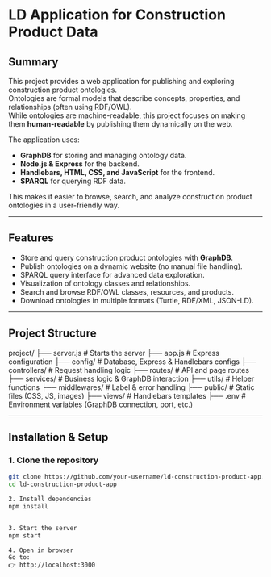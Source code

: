 # LD Application for Construction Product Data

## Summary
This project provides a web application for publishing and exploring construction product ontologies.  
Ontologies are formal models that describe concepts, properties, and relationships (often using RDF/OWL).  
While ontologies are machine-readable, this project focuses on making them **human-readable** by publishing them dynamically on the web.

The application uses:
- **GraphDB** for storing and managing ontology data.
- **Node.js & Express** for the backend.
- **Handlebars, HTML, CSS, and JavaScript** for the frontend.
- **SPARQL** for querying RDF data.

This makes it easier to browse, search, and analyze construction product ontologies in a user-friendly way.

---

##  Features
- Store and query construction product ontologies with **GraphDB**.
- Publish ontologies on a dynamic website (no manual file handling).
- SPARQL query interface for advanced data exploration.
- Visualization of ontology classes and relationships.
- Search and browse RDF/OWL classes, resources, and products.
- Download ontologies in multiple formats (Turtle, RDF/XML, JSON-LD).

---

## Project Structure
project/
├── server.js # Starts the server
├── app.js # Express configuration
├── config/ # Database, Express & Handlebars configs
├── controllers/ # Request handling logic
├── routes/ # API and page routes
├── services/ # Business logic & GraphDB interaction
├── utils/ # Helper functions
├── middlewares/ # Label & error handling
├── public/ # Static files (CSS, JS, images)
├── views/ # Handlebars templates
├── .env # Environment variables (GraphDB connection, port, etc.)

---

## Installation & Setup

### 1. Clone the repository
```bash
git clone https://github.com/your-username/ld-construction-product-app.git
cd ld-construction-product-app

2. Install dependencies
npm install


3. Start the server
npm start

4. Open in browser
Go to:
👉 http://localhost:3000